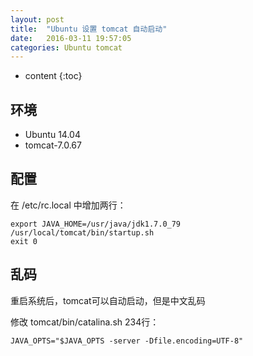 ```yaml
---
layout: post
title:  "Ubuntu 设置 tomcat 自动启动"
date:   2016-03-11 19:57:05
categories: Ubuntu tomcat
---
```


* content
{:toc}

## 环境

* Ubuntu 14.04
* tomcat-7.0.67

## 配置

在 /etc/rc.local 中增加两行：

	export JAVA_HOME=/usr/java/jdk1.7.0_79
	/usr/local/tomcat/bin/startup.sh
	exit 0


## 乱码

重启系统后，tomcat可以自动启动，但是中文乱码

修改 tomcat/bin/catalina.sh 234行：

	JAVA_OPTS="$JAVA_OPTS -server -Dfile.encoding=UTF-8"




